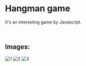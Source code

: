 # Hangman game
It's an interesting game by Javascript.

<br>

## Images:

![1](https://github.com/bardlur/Hangman_game/assets/138980378/ed200aef-31ab-4b6e-bcca-8f85ff82057d)
![2](https://github.com/bardlur/Hangman_game/assets/138980378/0675c58f-000e-40c8-8ca0-305412fc8a24)
![3](https://github.com/bardlur/Hangman_game/assets/138980378/6b4815d7-3caa-4c71-b2b1-03081741e965)
